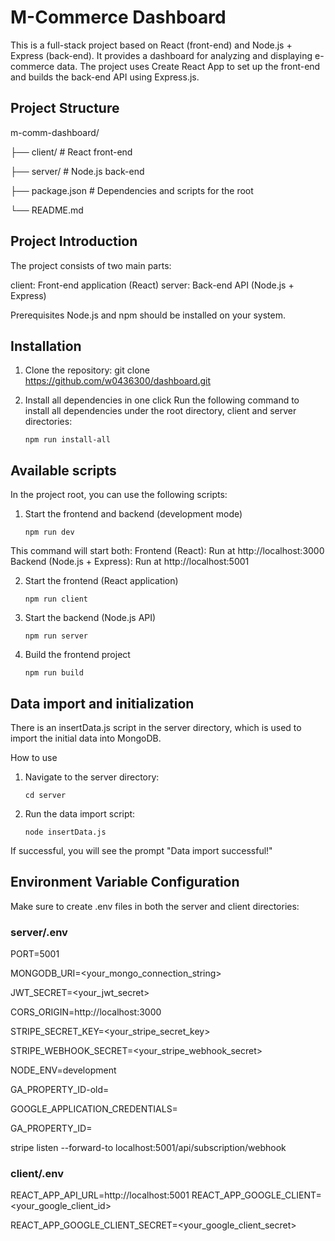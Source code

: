 # M-Commerce Dashboard
This is a full-stack project based on React (front-end) and Node.js + Express (back-end). It provides a dashboard for analyzing and displaying e-commerce data. The project uses Create React App to set up the front-end and builds the back-end API using Express.js.

## Project Structure
m-comm-dashboard/

├── client/           # React front-end

├── server/           # Node.js back-end

├── package.json      # Dependencies and scripts for the root

└── README.md    

## Project Introduction
The project consists of two main parts:

client: Front-end application (React)
server: Back-end API (Node.js + Express)

Prerequisites
Node.js and npm should be installed on your system.

## Installation
1. Clone the repository:
git clone https://github.com/w0436300/dashboard.git

2. Install all dependencies in one click
Run the following command to install all dependencies under the root directory, client and server directories:

     `npm run install-all`

## Available scripts
In the project root, you can use the following scripts:
1. Start the frontend and backend (development mode)
 
   `npm run dev`
  
This command will start both:
Frontend (React): Run at http://localhost:3000
Backend (Node.js + Express): Run at http://localhost:5001

2. Start the frontend (React application)
 
   `npm run client`
   
4. Start the backend (Node.js API)

    `npm run server`

6. Build the frontend project

     `npm run build`

## Data import and initialization
There is an insertData.js script in the server directory, which is used to import the initial data into MongoDB.

How to use
1. Navigate to the server directory:

    `cd server`
   
2. Run the data import script:
 
    `node insertData.js`

If successful, you will see the prompt "Data import successful!"
## Environment Variable Configuration
Make sure to create .env files in both the server and client directories:

### server/.env
PORT=5001

MONGODB_URI=<your_mongo_connection_string>

JWT_SECRET=<your_jwt_secret>

CORS_ORIGIN=http://localhost:3000

STRIPE_SECRET_KEY=<your_stripe_secret_key>

STRIPE_WEBHOOK_SECRET=<your_stripe_webhook_secret>

NODE_ENV=development

GA_PROPERTY_ID-old=

GOOGLE_APPLICATION_CREDENTIALS=

GA_PROPERTY_ID=

stripe listen --forward-to localhost:5001/api/subscription/webhook

### client/.env

REACT_APP_API_URL=http://localhost:5001
REACT_APP_GOOGLE_CLIENT=<your_google_client_id>

REACT_APP_GOOGLE_CLIENT_SECRET=<your_google_client_secret>



